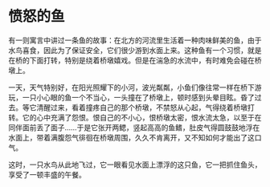 # 愤怒的鱼

有一则寓言中讲过一条鱼的故事：在北方的河流里生活着一种肉味鲜美的鱼，由于水鸟喜食，因此为了保证安全，它们很少游到水面上来。这种鱼有一个习惯，就是在桥的下面打转，特别是绕着桥墩嬉戏。但是在湍急的水流中，有时难免会碰在桥墩上。 

一天，天气特别好，在阳光照耀下的小河，波光粼粼，小鱼们像往常一样在桥下游玩，一只小心眼的鱼一个不当心，一头撞在了桥墩上，顿时感到头晕目眩。昏了过去。等它清醒过来，看着撞疼自己的那个桥墩，不禁怒从心起，气得绕着桥墩打转。它的心中充满了怨恨。恨自己的不小心，恨桥墩太密，恨水流太急，以至于在同伴面前丢了面子……于是它张开两鳃，竖起高高的鱼鳍，肚皮气得圆鼓鼓地浮在水面上，带着满腹怨气徘徊在桥墩周围，久久不肯离开，又不知如何才能出了这口气。 

这时，一只水鸟从此地飞过，它一眼看见水面上漂浮的这只鱼，它一把抓住鱼头，享受了一顿丰盛的午餐。
 